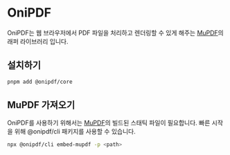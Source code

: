 # OniPDF

OniPDF는 웹 브라우저에서 PDF 파일을 처리하고 렌더링할 수 있게 해주는 [MuPDF](https://github.com/ArtifexSoftware/mupdf.js)의 래퍼 라이브러리 입니다.  

## 설치하기
```bash
pnpm add @onipdf/core
```

## MuPDF 가져오기

OniPDF를 사용하기 위해서는 [MuPDF](https://github.com/ArtifexSoftware/mupdf.js)의 빌드된 스태틱 파일이 필요합니다. 빠른 시작을 위해 @onipdf/cli 패키지를 사용할 수 있습니다.
```bash
npx @onipdf/cli embed-mupdf -p <path>
```
